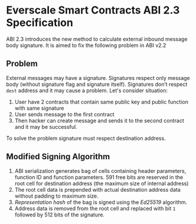 # Everscale Smart Contracts ABI 2.3 Specification

ABI 2.3 introduces the new method to calculate external inbound message body signature. It is aimed to fix the following problem in ABI v2.2

## Problem
External messages may have a signature. Signatures respect only message body (without signature flag and signature itself). Signatures don’t respect `dest` address and it may cause a problem. Let's consider situation:  

1. User have 2 contracts that contain same public key and public function with same signature
2. User sends message to the first contract
3. Then hacker can create message and sends it to the second contract and it may be successful.

To solve the problem signature must respect destination address.

## Modified Signing Algorithm

1. ABI serialization generates bag of cells containing header parameters, function ID and function parameters.
591 free bits are reserved in the root cell for destination address (the maximum size of internal address)
2. The root cell data is prepended with actual destination address data without padding to maximum size.
3. *Representation hash* of the bag is signed using the *Ed25519* algorithm.
4. Address data is removed from the root cell and replaced with bit `1` followed by 512 bits of the signature.
